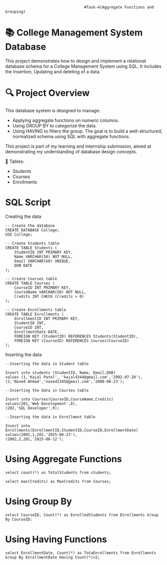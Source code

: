                                        #Task-4(Aggregate Functions and Grouping)

# 📚 College Management System Database
This project demonstrates how to design and implement a relational database schema for a College Management System using SQL. It includes the Insertion, Updating and deleting of a data.

# 🔍 Project Overview
This database system is designed to manage:

- Applying aggregate functions on numeric columns.
- Using GROUP BY to categorize the data.
- Using HAVING to filters the group.
The goal is to build a well-structured, normalized schema using SQL with aggregate functions.

This project is part of my learning and internship submission, aimed at demonstrating my understanding of database design concepts.

📌 Tables:

- Students
- Courses
- Enrollments

# SQL Script

Creating the data
```
-- Create the database
CREATE DATABASE College;
USE College;

-- Create Students table
CREATE TABLE Students (
    StudentID INT PRIMARY KEY,
    Name VARCHAR(50) NOT NULL,
    Email VARCHAR(60) UNIQUE,
    DOB DATE
);

-- Create Courses table
CREATE TABLE Courses (
    CourseID INT PRIMARY KEY,
    CourseName VARCHAR(50) NOT NULL,
    Credits INT CHECK (Credits > 0)
);

-- Create Enrollments table
CREATE TABLE Enrollments (
    EnrollmentID INT PRIMARY KEY,
    StudentID INT,
    CourseID INT,
    EnrollmentDate DATE,
    FOREIGN KEY (StudentID) REFERENCES Students(StudentID),
    FOREIGN KEY (CourseID) REFERENCES Courses(CourseID)
);
```

Inserting the data
```
--Inserting the data in Student table

Insert into students (StudentID, Name, Email,DOB) 
values (1,'Kajal Patel', 'kajal4344@gmail.com','2002-07-20'),
(2,'Naved Ahmad','naved2345@gmail.com','2000-08-23');

--Inserting the data in Courses table

Insert into Courses(CourseID,CourseName,Credits)
values(201,'Web Development',8),
(202,'SQL Developer',9);

--Inserting the data in Enrollment table

Insert into Enrollments(EnrollmentID,StudentID,CourseID,EnrollmentDate)
values(2001,1,202,'2025-06-23'),
(2002,2,201,'2025-06-12');
```

# Using Aggregate Functions
```
select count(*) as TotalStudents from students;
```
```
select max(Credits) as MaxCredits from Courses;
```

# Using Group By
```
select CourseID, Count(*) as EnrolledStudents from Enrollments Group By CourseID;
```

# Using Having Functions

```
select EnrollmentDate, Count(*) as TotaEnrollments from Enrollments Group By EnrollmentDate Having Count(*)<2;
```
